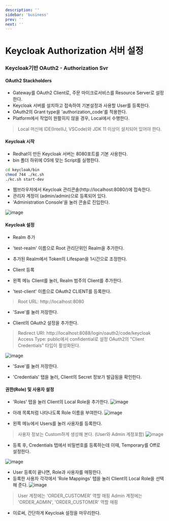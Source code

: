 ```yaml
---
description: ''
sidebar: 'business'
prev: ''
next: ''
---
```


# Keycloak Authorization 서버 설정

### Keycloak기반 OAuth2 - Authorization Svr

#### OAuth2 Stackholders
- Gateway를 OAuth2 Client로, 주문 마이크로서비스를 Resource Server로 설정한다. 
- Keycloak 서버를 설치하고 접속하여 기본설정과 사용할 User를 등록한다.
- OAuth2의 Grant type을 'authorization_code'를 적용한다.
- Platform에서 작업이 원활히지 않을 경우, Local에서 수행한다.
> Local 머신에 IDE(IntelliJ, VSCode)와 JDK 11 이상이 설치되어 있어야 한다. 


#### Keycloak 시작

- Redhat이 만든 Keycloak 서버는 8080포트를 기본 사용한다.
- bin 폴더 하위에 OS에 맞는 Script를 실행한다.
```sh
cd keycloak/bin
chmod 744 ./kc.sh
./kc.sh start-dev
```

- 웹브라우저에서 Keycloak 관리콘솔(http://localhost:8080/)에 접속한다.
- 관리자 계정이 (admin/admin)으로 등록되어 있다.
- 'Administration Console'을 눌러 콘솔로 진입한다.

![image](https://user-images.githubusercontent.com/35618409/156484122-ffa109fc-d558-4ab1-bfcf-60b83cbaf7bc.png)


#### Keycloak 설정

- Realm 추가
- 'test-realm' 이름으로 Root 관리단위인 Realm을 추가한다.
- 추가된 Realm에서 Token의 Lifespan을 1시간으로 조정한다.

- Client 등록
- 왼쪽 메뉴 Client를 눌러, Realm 범주의 Client를 추가한다.
- 'test-client' 이름으로 OAuth2 CLIENT를 등록한다.
> Root URL: http://localhost:8080
- 'Save'를 눌러 저장한다.

- Client의 OAuth2 설정을 추가한다.
> Redirect URI: http://localhost:8088/login/oauth2/code/keycloak
> Access Type: public에서 confidential로 설정
> OAuth2의 "Client Credentials" 타입이 활성화된다.

![image](https://user-images.githubusercontent.com/35618409/156488402-9cbe5c86-bf4f-43df-a1d0-1a9468b07cd7.png)

- 'Save'를 눌러 저장한다.

- 'Credentials' 탭을 눌러, Client의 Secret 정보가 발급됨을 확인한다.


#### 권한(Role) 및 사용자 설정
- 'Roles' 탭을 눌러 Client의 Local Role을 추가한다.
![image](https://user-images.githubusercontent.com/35618409/156489319-547b9359-9ab6-48a8-b60e-840f64dd0dae.png)

- 아래 목록처럼 나타나도록 Role 이름을 부여한다.
![image](https://user-images.githubusercontent.com/35618409/156489389-068e1763-45cb-467c-ac7f-cef9ff71aba0.png)


- 왼쪽 메뉴에서 Users를 눌러 사용자를 등록한다.
> 사용자 정보는 Custom하게 생성해 본다. (User와 Admin 계정포함)
![image](https://user-images.githubusercontent.com/35618409/156489961-925921e0-fccc-4962-84cb-a48c095112ce.png)

- 등록 후, Credentials 탭에서 비밀번호를 등록하는데 이때, Temporary를 Off로 설정한다.

![image](https://user-images.githubusercontent.com/35618409/156490161-f7f4d714-bb17-4b21-9931-3b26608e9cd1.png)

- User 등록이 끝나면, Role과 사용자를 매핑한다.
- 등록한 사용자 각각에서 'Role Mappings' 탭을 눌러 Client의 Local Role을 선택해 준다.
![image](https://user-images.githubusercontent.com/35618409/156490674-2c253aa0-44b3-45fb-be21-3fcc3952e2ed.png)

> User 계정에는 'ORDER_CUSTOMER' 역할 매핑
> Admin 계정에는 'ORDER_ADMIN', 'ORDER_CUSTOMER' 역할 매핑


- 이로써, 간단하게 Keycloak 설정을 마무리한다.

